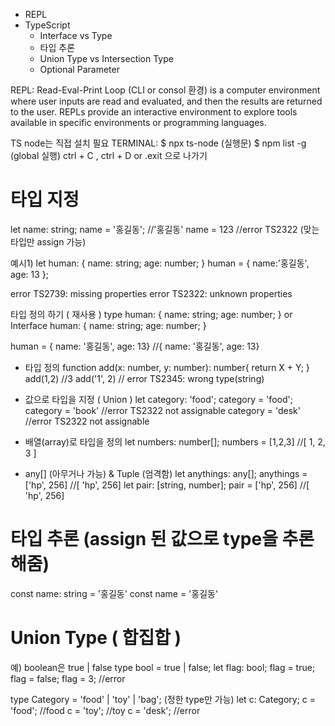 * REPL
* TypeScript
    - Interface vs Type
    - 타입 추론
    - Union Type vs Intersection Type
    - Optional Parameter

REPL: Read-Eval-Print Loop (CLI or consol 환경) is a computer environment where user inputs are read and evaluated, and then the results are returned to the user. REPLs provide an interactive environment to explore tools available in specific environments or programming languages.

TS node는 직접 설치 필요
TERMINAL:
$ npx ts-node (실행문)
$ npm list -g (global 실행)
ctrl + C , ctrl + D or .exit 으로 나가기

# 타입 지정
let name: string;
name = '홍길동';  //'홍길동'
name = 123  //error TS2322 (맞는 타입만 assign 가능)

예시1)
let human: {
    name: string;
    age: number;
}
human = { name:'홍길동', age: 13 };

error TS2739: missing properties
error TS2322: unknown properties

타입 정의 하기 ( 재사용 )
type human: {
    name: string;
    age: number;
}
      or
Interface human: {
    name: string;
    age: number;
}

human = { name: '홍길동', age: 13}  //{ name: '홍길동', age: 13}

* 타입 정의
function add(x: number, y: number): number{
    return X + Y;
}
add(1,2)  //3 
add('1', 2)  // error TS2345: wrong type(string)

* 값으로 타입을 지정 ( Union )
let category: 'food';
category = 'food';
category = 'book'  //error TS2322 not assignable
category = 'desk'  //error TS2322 not assignable

* 배열(array)로 타입을 정의
let numbers: number[];
numbers = [1,2,3]  //[ 1, 2, 3 ]

* any[] (아무거나 가능) & Tuple (엄격함)
let anythings: any[];
anythings = ['hp', 256]  //[ 'hp', 256]
let pair: [string, number];
pair = ['hp', 256]  //[ 'hp', 256]

# 타입 추론 (assign 된 값으로 type을 추론해줌)
const name: string = '홍길동'
const name = '홍길동' 

# Union Type ( 합집합 )
예) boolean은 true | false
type bool = true | false;
let flag: bool;
flag = true;
flag = false; 
flag = 3;  //error

type Category = 'food' | 'toy' | 'bag'; (정한 type만 가능)
let c: Category;
c = 'food';  //food
c = 'toy';  //toy
c = 'desk';  //error





